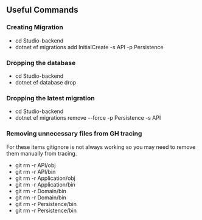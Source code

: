 ## Useful Commands

### Creating Migration
* cd Studio-backend
* dotnet ef migrations add InitialCreate -s API -p Persistence

### Dropping the database
* cd Studio-backend
* dotnet ef database drop

### Dropping the latest migration
* cd Studio-backend
* dotnet ef migrations remove --force -p Persistence -s API

### Removing unnecessary files from GH tracing
<p>For these items gitignore is not always working so you may need to remove them manually from tracing.</p>

* git rm -r API/obj
* git rm -r API/bin
* git rm -r Application/obj
* git rm -r Application/bin
* git rm -r Domain/bin
* git rm -r Domain/bin
* git rm -r Persistence/bin
* git rm -r Persistence/bin